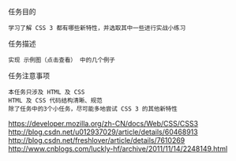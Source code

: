 任务目的

    学习了解 CSS 3 都有哪些新特性，并选取其中一些进行实战小练习

任务描述

    实现 示例图（点击查看） 中的几个例子

任务注意事项

    本任务只涉及 HTML 及 CSS
    HTML 及 CSS 代码结构清晰、规范
    除了任务中的3个小任务，尽可能多地尝试 CSS 3 的其他新特性



https://developer.mozilla.org/zh-CN/docs/Web/CSS/CSS3
http://blog.csdn.net/u012937029/article/details/60468913
http://blog.csdn.net/freshlover/article/details/7610269
http://www.cnblogs.com/luckly-hf/archive/2011/11/14/2248149.html